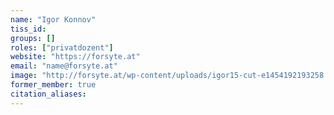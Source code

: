 ```yaml
---
name: "Igor Konnov"
tiss_id: 
groups: []
roles: ["privatdozent"]
website: "https://forsyte.at"
email: "name@forsyte.at"
image: "http://forsyte.at/wp-content/uploads/igor15-cut-e1454192193258.png"
former_member: true
citation_aliases:
---
```


<!--
Your custom content goes here.
-->